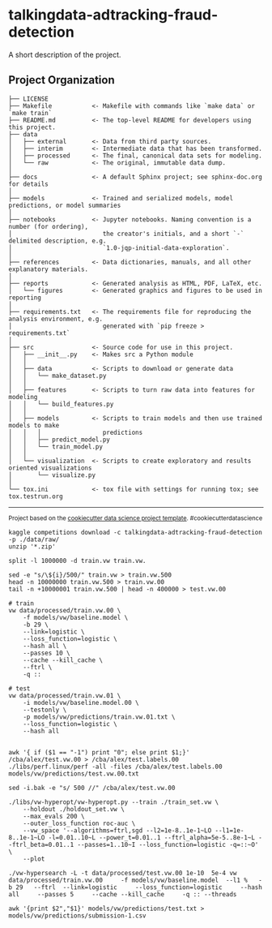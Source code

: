 talkingdata-adtracking-fraud-detection
==============================

A short description of the project.

Project Organization
------------

    ├── LICENSE
    ├── Makefile           <- Makefile with commands like `make data` or `make train`
    ├── README.md          <- The top-level README for developers using this project.
    ├── data
    │   ├── external       <- Data from third party sources.
    │   ├── interim        <- Intermediate data that has been transformed.
    │   ├── processed      <- The final, canonical data sets for modeling.
    │   └── raw            <- The original, immutable data dump.
    │
    ├── docs               <- A default Sphinx project; see sphinx-doc.org for details
    │
    ├── models             <- Trained and serialized models, model predictions, or model summaries
    │
    ├── notebooks          <- Jupyter notebooks. Naming convention is a number (for ordering),
    │                         the creator's initials, and a short `-` delimited description, e.g.
    │                         `1.0-jqp-initial-data-exploration`.
    │
    ├── references         <- Data dictionaries, manuals, and all other explanatory materials.
    │
    ├── reports            <- Generated analysis as HTML, PDF, LaTeX, etc.
    │   └── figures        <- Generated graphics and figures to be used in reporting
    │
    ├── requirements.txt   <- The requirements file for reproducing the analysis environment, e.g.
    │                         generated with `pip freeze > requirements.txt`
    │
    ├── src                <- Source code for use in this project.
    │   ├── __init__.py    <- Makes src a Python module
    │   │
    │   ├── data           <- Scripts to download or generate data
    │   │   └── make_dataset.py
    │   │
    │   ├── features       <- Scripts to turn raw data into features for modeling
    │   │   └── build_features.py
    │   │
    │   ├── models         <- Scripts to train models and then use trained models to make
    │   │   │                 predictions
    │   │   ├── predict_model.py
    │   │   └── train_model.py
    │   │
    │   └── visualization  <- Scripts to create exploratory and results oriented visualizations
    │       └── visualize.py
    │
    └── tox.ini            <- tox file with settings for running tox; see tox.testrun.org


--------

<p><small>Project based on the <a target="_blank" href="https://drivendata.github.io/cookiecutter-data-science/">cookiecutter data science project template</a>. #cookiecutterdatascience</small></p>


```
kaggle competitions download -c talkingdata-adtracking-fraud-detection -p ./data/raw/
unzip '*.zip'

split -l 1000000 -d train.vw train.vw.

sed -e "s/\${i}/500/" train.vw > train.vw.500
head -n 10000000 train.vw.500 > train.vw.00
tail -n +10000001 train.vw.500 | head -n 400000 > test.vw.00

# train
vw data/processed/train.vw.00 \
    -f models/vw/baseline.model \
    -b 29 \
    --link=logistic \
    --loss_function=logistic \
    --hash all \
    --passes 10 \
    --cache --kill_cache \
    --ftrl \
    -q ::

# test
vw data/processed/train.vw.01 \
    -i models/vw/baseline.model.00 \
    --testonly \
    -p models/vw/predictions/train.vw.01.txt \
    --loss_function=logistic \
    --hash all

    
awk '{ if ($1 == "-1") print "0"; else print $1;}' /cba/alex/test.vw.00 > /cba/alex/test.labels.00
./libs/perf.linux/perf -all -files /cba/alex/test.labels.00 models/vw/predictions/test.vw.00.txt

sed -i.bak -e "s/ 500 //" /cba/alex/test.vw.00
 
./libs/vw-hyperopt/vw-hyperopt.py --train ./train_set.vw \
	--holdout ./holdout_set.vw \
	--max_evals 200 \
	--outer_loss_function roc-auc \
	--vw_space '--algorithms=ftrl,sgd --l2=1e-8..1e-1~LO --l1=1e-8..1e-1~LO -l=0.01..10~L --power_t=0.01..1 --ftrl_alpha=5e-5..8e-1~L --ftrl_beta=0.01..1 --passes=1..10~I --loss_function=logistic -q=::~O'  \
	--plot 
	
./vw-hypersearch -L -t data/processed/test.vw.00 1e-10  5e-4 vw data/processed/train.vw.00     -f models/vw/baseline.model  --l1 %   -b 29   --ftrl  --link=logistic     --loss_function=logistic     --hash all     --passes 5     --cache --kill_cache     -q :: --threads

awk '{print $2","$1}' models/vw/predictions/test.txt > models/vw/predictions/submission-1.csv


```
